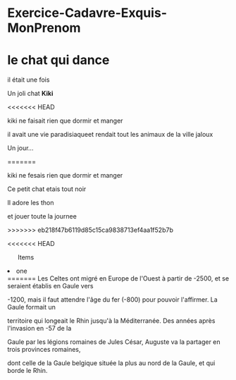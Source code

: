 # Exercice-Cadavre-Exquis-MonPrenom
<h1>le chat qui dance</h1>
<p>il était une fois</p>
<p>Un joli chat <strong>Kiki</strong></p>
<<<<<<< HEAD
<p>kiki ne faisait rien que dormir et manger</p>
<p>il avait une vie paradisiaque</pQ
<p>et rendait tout les animaux de la ville jaloux</p>
<p>Un jour...</p>
=======
<p>kiki ne fesais rien que dormir et manger</p>
<p>Ce petit chat etais tout noir<p>
<p>Il adore les thon<p>
<p>et jouer toute la journee<p>
>>>>>>> eb218f47b6119d85c15ca9838713ef4aa1f52b7b

<<<<<<< HEAD
<ul>Items</ul>
  <li>one</li>
=======
Les Celtes ont migré en Europe de l'Ouest à partir de -2500, et se seraient établis en Gaule vers

-1200, mais il faut attendre l'âge du fer (-800) pour pouvoir l'affirmer. La Gaule formait un 

territoire qui longeait le Rhin jusqu'à la Méditerranée. Des années après l'invasion en -57 de la 

Gaule par les légions romaines de Jules César, Auguste va la partager en trois provinces romaines, 

dont celle de la Gaule belgique située la plus au nord de la Gaule, et qui borde le Rhin.


